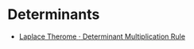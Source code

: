 # Determinants

- [Laplace Therome $\cdot$ Determinant Multiplication Rule](Chapter2/Laplace%20Therome%20and%20Determinant%20Multiplication%20Rule.md)